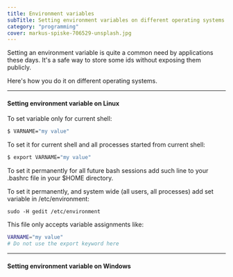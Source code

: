 ```yaml
---
title: Environment variables
subTitle: Setting environment variables on different operating systems
category: "programming"
cover: markus-spiske-706529-unsplash.jpg
---
```


Setting an environment variable is quite a common need by applications these days. It's a safe way to store some ids without exposing them publicly.

Here's how you do it on different operating systems.

---
#### Setting environment variable on Linux
To set variable only for current shell:
```bash
$ VARNAME="my value"  
```

To set it for current shell and all processes started from current shell:

```bash
$ export VARNAME="my value"  
```
To set it permanently for all future bash sessions add such line to your .bashrc file in your $HOME directory.

To set it permanently, and system wide (all users, all processes) add set variable in /etc/environment:

```shell
sudo -H gedit /etc/environment
```
This file only accepts variable assignments like:

```bash
VARNAME="my value"
# Do not use the export keyword here
```

---
#### Setting environment variable on Windows